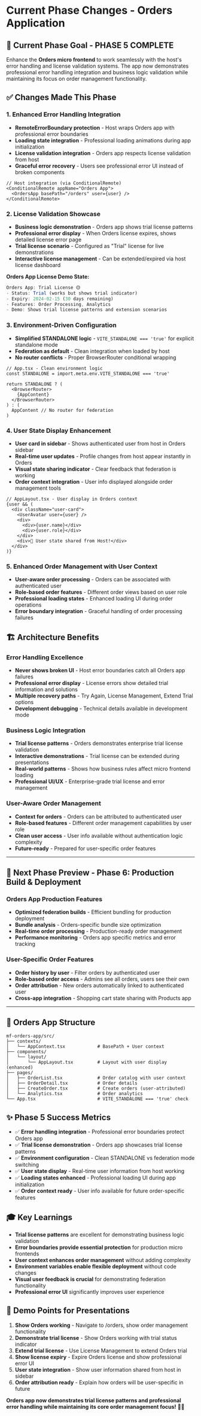# Current Phase Changes - Orders Application

## 🎯 **Current Phase Goal - PHASE 5 COMPLETE**
Enhance the **Orders micro frontend** to work seamlessly with the host's error handling and license validation systems. The app now demonstrates professional error handling integration and business logic validation while maintaining its focus on order management functionality.

## ✅ **Changes Made This Phase**

### **1. Enhanced Error Handling Integration**
- **RemoteErrorBoundary protection** - Host wraps Orders app with professional error boundaries
- **Loading state integration** - Professional loading animations during app initialization
- **License validation integration** - Orders app respects license validation from host
- **Graceful error recovery** - Users see professional error UI instead of broken components

```tsx
// Host integration (via ConditionalRemote)
<ConditionalRemote appName="Orders App">
  <OrdersApp basePath="/orders" user={user} />
</ConditionalRemote>
```

### **2. License Validation Showcase**
- **Business logic demonstration** - Orders app shows trial license patterns
- **Professional error display** - When Orders license expires, shows detailed license error page
- **Trial license scenario** - Configured as "Trial" license for live demonstrations
- **Interactive license management** - Can be extended/expired via host license dashboard

**Orders App License Demo State:**
```typescript
Orders App: Trial License 🟡
- Status: Trial (works but shows trial indicator)
- Expiry: 2024-02-15 (30 days remaining)
- Features: Order Processing, Analytics
- Demo: Shows trial license patterns and extension scenarios
```

### **3. Environment-Driven Configuration**
- **Simplified STANDALONE logic** - `VITE_STANDALONE === 'true'` for explicit standalone mode
- **Federation as default** - Clean integration when loaded by host
- **No router conflicts** - Proper BrowserRouter conditional wrapping

```tsx
// App.tsx - Clean environment logic
const STANDALONE = import.meta.env.VITE_STANDALONE === 'true'

return STANDALONE ? (
  <BrowserRouter>
    {AppContent}
  </BrowserRouter>
) : (
  AppContent // No router for federation
)
```

### **4. User State Display Enhancement**
- **User card in sidebar** - Shows authenticated user from host in Orders sidebar
- **Real-time user updates** - Profile changes from host appear instantly in Orders
- **Visual state sharing indicator** - Clear feedback that federation is working
- **Order context integration** - User info displayed alongside order management tools

```tsx
// AppLayout.tsx - User display in Orders context
{user && (
  <div className="user-card">
    <UserAvatar user={user} />
    <div>
      <div>{user.name}</div>
      <div>{user.role}</div>
    </div>
    <div>🔄 User state shared from Host!</div>
  </div>
)}
```

### **5. Enhanced Order Management with User Context**
- **User-aware order processing** - Orders can be associated with authenticated user
- **Role-based order features** - Different order views based on user role
- **Professional loading states** - Enhanced loading UI during order operations
- **Error boundary integration** - Graceful handling of order processing failures

## 🏗️ **Architecture Benefits**

### **Error Handling Excellence**
- **Never shows broken UI** - Host error boundaries catch all Orders app failures
- **Professional error display** - License errors show detailed trial information and solutions
- **Multiple recovery paths** - Try Again, License Management, Extend Trial options
- **Development debugging** - Technical details available in development mode

### **Business Logic Integration**
- **Trial license patterns** - Orders demonstrates enterprise trial license validation
- **Interactive demonstrations** - Trial license can be extended during presentations
- **Real-world patterns** - Shows how business rules affect micro frontend loading
- **Professional UI/UX** - Enterprise-grade trial license and error management

### **User-Aware Order Management**
- **Context for orders** - Orders can be attributed to authenticated user
- **Role-based features** - Different order management capabilities by user role
- **Clean user access** - User info available without authentication logic complexity
- **Future-ready** - Prepared for user-specific order features

---

## 🚀 **Next Phase Preview - Phase 6: Production Build & Deployment**

### **Orders App Production Features**
- **Optimized federation builds** - Efficient bundling for production deployment
- **Bundle analysis** - Orders-specific bundle size optimization
- **Real-time order processing** - Production-ready order management
- **Performance monitoring** - Orders app specific metrics and error tracking

### **User-Specific Order Features**
- **Order history by user** - Filter orders by authenticated user
- **Role-based order access** - Admins see all orders, users see their own
- **Order attribution** - New orders automatically linked to authenticated user
- **Cross-app integration** - Shopping cart state sharing with Products app

---

## 📁 **Orders App Structure**

```
mf-orders-app/src/
├── contexts/
│   └── AppContext.tsx            # BasePath + User context
├── components/
│   └── layout/
│       └── AppLayout.tsx         # Layout with user display (enhanced)
├── pages/
│   ├── OrderList.tsx             # Order catalog with user context
│   ├── OrderDetail.tsx           # Order details
│   ├── CreateOrder.tsx           # Create orders (user-attributed)
│   └── Analytics.tsx             # Order analytics
└── App.tsx                       # VITE_STANDALONE === 'true' check
```

## ✨ **Phase 5 Success Metrics**
- ✅ **Error handling integration** - Professional error boundaries protect Orders app
- ✅ **Trial license demonstration** - Orders app showcases trial license patterns
- ✅ **Environment configuration** - Clean STANDALONE vs federation mode switching
- ✅ **User state display** - Real-time user information from host working
- ✅ **Loading states enhanced** - Professional loading UI during app initialization
- ✅ **Order context ready** - User info available for future order-specific features

## 🎓 **Key Learnings**
- **Trial license patterns** are excellent for demonstrating business logic validation
- **Error boundaries provide essential protection** for production micro frontends
- **User context enhances order management** without adding complexity
- **Environment variables enable flexible deployment** without code changes
- **Visual user feedback is crucial** for demonstrating federation functionality
- **Professional error UI** significantly improves user experience

## 🎯 **Demo Points for Presentations**
1. **Show Orders working** - Navigate to /orders, show order management functionality
2. **Demonstrate trial license** - Show Orders working with trial status indicator
3. **Extend trial license** - Use License Management to extend Orders trial
4. **Show license expiry** - Expire Orders license and show professional error UI
5. **User state integration** - Show user information shared from host in sidebar
6. **Order attribution ready** - Explain how orders will be user-specific in future

**Orders app now demonstrates trial license patterns and professional error handling while maintaining its core order management focus!** 🚀✨